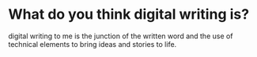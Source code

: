 # What do you think digital writing is?
<p>digital writing to me is the junction of the written word and the use of technical elements to bring ideas and stories to life.</p>
